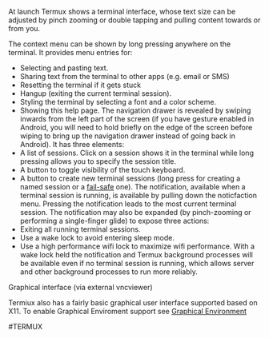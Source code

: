 At launch Termux shows a terminal interface, whose text size can be adjusted by pinch zooming or double tapping and pulling content towards or from you.

The context menu can be shown by long pressing anywhere on the terminal. It provides menu entries for:

- Selecting and pasting text.
- Sharing text from the terminal to other apps (e.g. email or SMS)
- Resetting the terminal if it gets stuck
- Hangup (exiting the current terminal session).
- Styling the terminal by selecting a font and a color scheme.
- Showing this help page.
The navigation drawer is revealed by swiping inwards from the left part of the screen (if you have gesture enabled in Android, you will need to hold briefly on the edge of the screen before wiping to bring up the navigation drawer instead of going back in Android). It has three elements:
- A list of sessions. Click on a session shows it in the terminal while long pressing allows you to specify the session title.
- A button to toggle visibility of the touch keyboard.
- A button to create new terminal sessions (long press for creating a named session or a [fail-safe](https://wiki.termux.com/wiki/Recover_a_broken_environment) one).
The notification, available when a terminal session is running, is available by pulling down the noticfaction menu. Pressing the notification leads to the most current terminal session. The notification may also be expanded (by pinch-zooming or performing a single-finger glide) to expose three actions:
- Exiting all running terminal sessions.
- Use a wake lock to avoid entering sleep mode.
- Use a high performance wifi lock to maximize wifi performance.
With a wake lock held the notification and Termux background processes will be available even if no terminal session is running, which allows server and other background processes to run more reliably.

Graphical interface (via external vncviewer)

Termiux also has a fairly basic graphical user interface supported based on X11. To enable Graphical Enviroment support see [Graphical Environment](https://wiki.termux.com/wiki/Graphical_Environment)

#TERMUX 